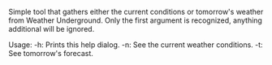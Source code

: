 Simple tool that gathers either the current conditions or tomorrow's weather from Weather Underground.
Only the first argument is recognized, anything additional will be ignored.

Usage:
  -h: Prints this help dialog.
  -n: See the current weather conditions.
  -t: See tomorrow's forecast.
